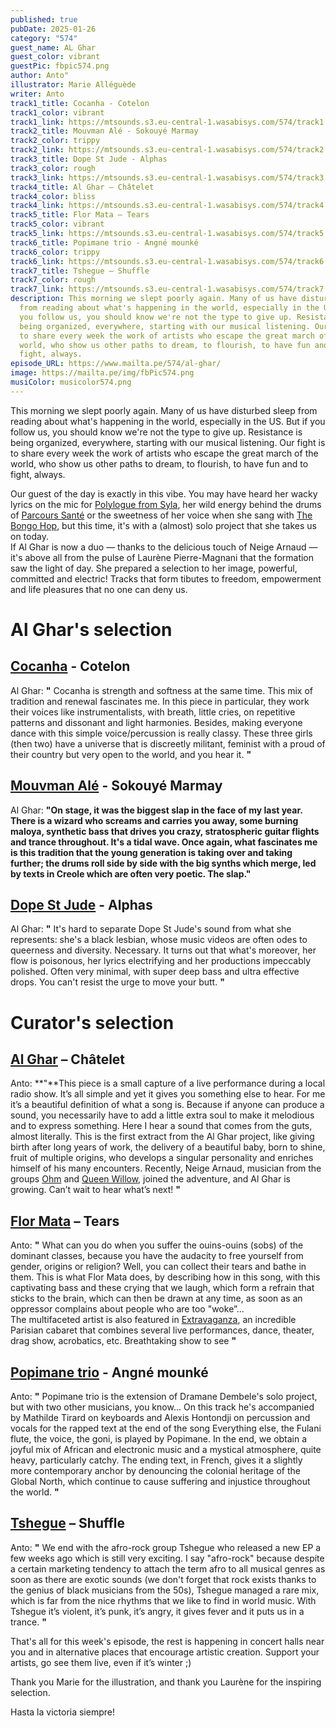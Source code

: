 ```yaml
---
published: true
pubDate: 2025-01-26
category: "574"
guest_name: AL Ghar
guest_color: vibrant
guestPic: fbpic574.png
author: Anto"
illustrator: Marie Alléguède
writer: Anto
track1_title: Cocanha - Cotelon
track1_color: vibrant
track1_link: https://mtsounds.s3.eu-central-1.wasabisys.com/574/track1.mp3
track2_title: Mouvman Alé - Sokouyé Marmay
track2_color: trippy
track2_link: https://mtsounds.s3.eu-central-1.wasabisys.com/574/track2.mp3
track3_title: Dope St Jude - Alphas
track3_color: rough
track3_link: https://mtsounds.s3.eu-central-1.wasabisys.com/574/track3.mp3
track4_title: Al Ghar – Châtelet
track4_color: bliss
track4_link: https://mtsounds.s3.eu-central-1.wasabisys.com/574/track4.mp3
track5_title: Flor Mata – Tears
track5_color: vibrant
track5_link: https://mtsounds.s3.eu-central-1.wasabisys.com/574/track5.mp3
track6_title: Popimane trio - Angné mounké
track6_color: trippy
track6_link: https://mtsounds.s3.eu-central-1.wasabisys.com/574/track6.mp3
track7_title: Tshegue – Shuffle
track7_color: rough
track7_link: https://mtsounds.s3.eu-central-1.wasabisys.com/574/track7.mp3
description: This morning we slept poorly again. Many of us have disturbed sleep
  from reading about what's happening in the world, especially in the US. But if
  you follow us, you should know we're not the type to give up. Resistance is
  being organized, everywhere, starting with our musical listening. Our fight is
  to share every week the work of artists who escape the great march of the
  world, who show us other paths to dream, to flourish, to have fun and to
  fight, always.
episode_URL: https://www.mailta.pe/574/al-ghar/
image: https://mailta.pe/img/fbPic574.png
musiColor: musicolor574.png
---
```

This morning we slept poorly again. Many of us have disturbed sleep
from reading about what's happening in the world, especially in the
US. But if you follow us, you should know we're not the type to give
up. Resistance is being organized, everywhere, starting with our
musical listening. Our fight is to share every week the work of
artists who escape the great march of the world, who show us other
paths to dream, to flourish, to have fun and to fight, always.



Our guest of the day
is exactly in this vibe. You may have heard her wacky lyrics on the
mic for [Polylogue from Syla](https://www.takeiteasyagency.com/labelartist/polylogue-from-sila/), her wild energy behind the drums of
[Parcours Santé](https://soundcloud.com/parcours-sante/sets/compte-commun?ref=clipboard&p=i&c=1&si=EC96AE4610CE4EE5A58789C7D77A53F5&utm_source=clipboard&utm_medium=text&utm_campaign=social_sharing) or the sweetness of her voice when she sang with [The
Bongo Hop](https://thebongohop.bandcamp.com/music), but this time, it's with a (almost) solo project that she
takes us on today.\
If Al Ghar is now a
duo — thanks to the delicious touch of Neige Arnaud — it's above
all from the pulse of Laurène Pierre-Magnani that the formation saw
the light of day. She prepared a selection to her image, powerful,
committed and electric! Tracks that form tibutes to freedom,
empowerment and life pleasures that no one can deny us.

# Al Ghar's selection

## [Cocanha](https://cocanha.bandcamp.com/) - Cotelon

 
Al Ghar: **"** Cocanha is strength and softness at the same time. This mix of
tradition and renewal fascinates me. In this piece in particular,
they work their voices like instrumentalists, with breath, little
cries, on repetitive patterns and dissonant and light harmonies.
Besides, making everyone dance with this simple voice/percussion is
really classy. These three girls (then two) have a universe that is
discreetly militant, feminist with a proud of their country but very
open to the world, and you hear it. **"** 

## [Mouvman Alé](https://mouvman-ale.bandcamp.com/) - Sokouyé Marmay

Al Ghar: **"**On stage, it was the biggest slap in the face of my last year. There is a wizard who screams and carries you away, some burning maloya, synthetic bass that drives you crazy, stratospheric guitar flights and trance throughout. It's a tidal wave. Once again, what fascinates me is this tradition that the young generation is taking over and taking further; the drums roll side by side with the big synths which merge, led by texts in Creole which are often very poetic. The slap.**"** 

## [Dope St Jude](https://www.dopesaintjude.com/) - Alphas

 Al Ghar: **"** It's hard to separate Dope St Jude's sound from what she represents: she's a black lesbian, whose music videos are often odes to queerness and diversity. Necessary. It turns out that what's moreover, her flow is poisonous, her lyrics electrifying and her productions impeccably polished. Often very minimal, with super deep bass and ultra effective drops. You can't resist the urge to move your butt. **"** 

# Curator's selection

## [Al Ghar](https://www.alghar-musique.com/) – Châtelet

 Anto: **"**This piece is a small capture of a live performance during a local radio show. It’s all simple and yet it gives you something else to hear. For me it’s a beautiful definition of what a song is. Because if anyone can produce a sound, you necessarily have to add a little extra soul to make it melodious and to express something. Here I hear a sound that comes from the guts, almost literally. This is the first extract from the Al Ghar project, like giving birth after long years of work, the delivery of a beautiful baby, born to shine, fruit of multiple origins, who develops a singular personality and enriches himself of his many encounters. Recently, Neige Arnaud, musician from the groups [Ohm](https://ohmelectricpowertrio.bandcamp.com/) and [Queen Willow](https://linktw.in/GXquqC), joined the adventure, and Al Ghar is growing. Can’t wait to hear what’s next! **"** 

## [Flor Mata](https://flormata.bandcamp.com/music) – Tears

 Anto: **"** What can you do when you suffer the ouins-ouins (sobs) of the dominant classes, because you have the audacity to free yourself from gender, origins or religion? Well, you can collect their tears and bathe in them. This is what Flor Mata does, by describing how in this song, with this captivating bass and these crying that we laugh, which form a refrain that sticks to the brain, which can then be drawn at any time, as soon as an oppressor complains about people who are too "woke”...\
The multifaceted artist is also featured in [Extravaganza](https://www.instagram.com/extravaganzaparis/), an incredible Parisian cabaret that combines several live performances, dance, theater, drag show, acrobatics, etc. Breathtaking show to see **"** 

## [Popimane trio](https://popimane.bandcamp.com/music) - Angné mounké

 Anto: **"** Popimane trio is the extension of Dramane Dembele's solo project, but with two other musicians, you know... On this track he's accompanied by Mathilde Tirard on keyboards and Alexis Hontondji on percussion and vocals for the rapped text at the end of the song Everything else, the Fulani flute, the voice, the goni, is played by Popimane. In the end, we obtain a joyful mix of African and electronic music and a mystical atmosphere, quite heavy, particularly catchy. The ending text, in French, gives it a slightly more contemporary anchor by denouncing the colonial heritage of the Global North, which continue to cause suffering and injustice throughout the world.  **"** 

## [Tshegue](https://www.instagram.com/tshegue_official/) – Shuffle

 Anto: **"** We end with the afro-rock group Tshegue who released a new EP a few weeks ago which is still very exciting. I say "afro-rock" because despite a certain marketing tendency to attach the term afro to all musical genres as soon as there are exotic sounds (we don't forget that rock exists thanks to the genius of black musicians from the 50s), Tshegue managed a rare mix, which is far from the nice rhythms that we like to find in world music. With Tshegue it’s violent, it’s punk, it’s angry, it gives fever and it puts us in a trance.  **"** 

That's all for this week's episode, the rest is happening in concert halls near you and in alternative places that encourage artistic creation. Support your artists, go see them live, even if it’s winter ;)

Thank you Marie for the illustration, and thank you Laurène for the inspiring selection.

Hasta la victoria siempre!
